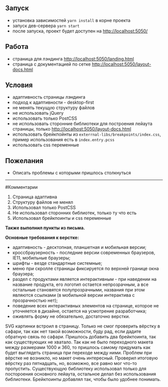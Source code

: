 ## Запуск
- установка зависимостей `yarn install` в корне проекта
- запуск дев-сервера `yarn start`
- после запуска, проект будет доступен на [http://localhost:5050/](http://localhost:5050/)
 
 
## Работа
- страница для лэндинга [http://localhost:5050/landing.html](http://localhost:5050/landing.html)
- страница с документацией по сетке [http://localhost:5050/layout-docs.html](http://localhost:5050/layout-docs.html)

## Условия
- адаптивность страницы лэндинга
- подход к адаптивности - desktop-first
- не менять текущую структуру файлов
- не использовать jQuery
- использовать только PostCSS
- не использовать сторонние библиотеки для построения лейаута страницы, только [http://localhost:5050/layout-docs.html](http://localhost:5050/layout-docs.html)
- использовать брейкпойнты из `exterrnal-libs/breakpoints/index.css`, пример использования есть в `index.entry.pcss`
- использовать css переменные

## Пожелания
- Описать проблемы с которыми пришлось столкнуться

***

#Комментарии
1. Страница адаптивна
1. Структуру файлов не менял
1. Использовал только PostCSS
1. Не использовал сторонних библиотек, только ту что есть
1. Использовал брейкпоинты и css переменные

__Также выполнил пункты из письма.__

__Основные требования к верстке:__
* адаптивность - десктопная, планшетная и мобильная версии;
* кроссбраузерность - последние версии современных браузеров, IE11, мобильные браузеры;
* шрифты - везде стандартные системные;
* меню при скролле страницы фиксируется по верхней границе окна браузера;
* раздел с продуктами является интерактивным - при наведении на название продукта, его логотип остается непрозрачным, а все остальные становятся полупрозрачными, названия при этом являются ссылками (в мобильной версии интерактива с прозрачностью нет);
* поведение всех интерактивных элементов на странице, которое не уточняется в дизайне, остается на усмотрение разработчика;
* оживлять форму не обязательно, достаточно верстки.

SVG картинки встроил в страницу. Только не смог проверить вёрстку в сафари, так как нет такой возможности, буду рад, если дадите обратную связь по сафари.
Пришлось добавить два брейкпоинта, так как существующих не хватало. Так как не было переходного макета между размерами 1000 и 360, то пришлось самому придумать как будет выглядеть страница при переходе между ними. Проблем при вёрстке не возникло, но макет очень интересный. Проверил итоговую вёрстку раз пятнадцать, но, возможно, все равно мог что-то пропустить. Существующую библиотеку использовал только для постороения основного лейаута, остальное делал без использования библиотеки. Брейкпоинты  добавлял так, чтобы было удобнее понимать.
